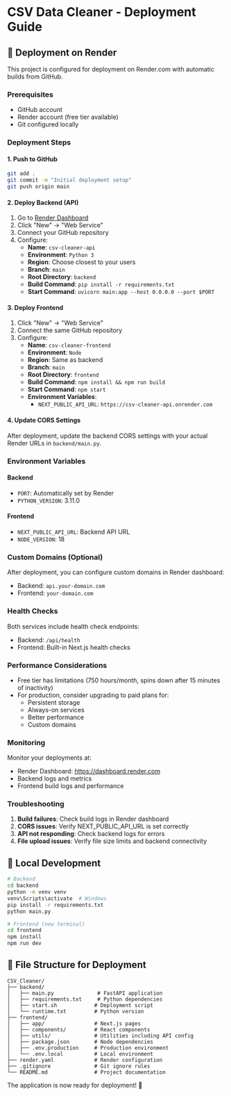 # CSV Data Cleaner - Deployment Guide

## 🚀 Deployment on Render

This project is configured for deployment on Render.com with automatic builds from GitHub.

### Prerequisites
- GitHub account
- Render account (free tier available)
- Git configured locally

### Deployment Steps

#### 1. Push to GitHub
```bash
git add .
git commit -m "Initial deployment setup"
git push origin main
```

#### 2. Deploy Backend (API)
1. Go to [Render Dashboard](https://dashboard.render.com)
2. Click "New" → "Web Service"
3. Connect your GitHub repository
4. Configure:
   - **Name**: `csv-cleaner-api`
   - **Environment**: `Python 3`
   - **Region**: Choose closest to your users
   - **Branch**: `main`
   - **Root Directory**: `backend`
   - **Build Command**: `pip install -r requirements.txt`
   - **Start Command**: `uvicorn main:app --host 0.0.0.0 --port $PORT`

#### 3. Deploy Frontend
1. Click "New" → "Web Service"
2. Connect the same GitHub repository
3. Configure:
   - **Name**: `csv-cleaner-frontend`
   - **Environment**: `Node`
   - **Region**: Same as backend
   - **Branch**: `main`
   - **Root Directory**: `frontend`
   - **Build Command**: `npm install && npm run build`
   - **Start Command**: `npm start`
   - **Environment Variables**:
     - `NEXT_PUBLIC_API_URL`: `https://csv-cleaner-api.onrender.com`

#### 4. Update CORS Settings
After deployment, update the backend CORS settings with your actual Render URLs in `backend/main.py`.

### Environment Variables

#### Backend
- `PORT`: Automatically set by Render
- `PYTHON_VERSION`: 3.11.0

#### Frontend
- `NEXT_PUBLIC_API_URL`: Backend API URL
- `NODE_VERSION`: 18

### Custom Domains (Optional)
After deployment, you can configure custom domains in Render dashboard:
- Backend: `api.your-domain.com`
- Frontend: `your-domain.com`

### Health Checks
Both services include health check endpoints:
- Backend: `/api/health`
- Frontend: Built-in Next.js health checks

### Performance Considerations
- Free tier has limitations (750 hours/month, spins down after 15 minutes of inactivity)
- For production, consider upgrading to paid plans for:
  - Persistent storage
  - Always-on services
  - Better performance
  - Custom domains

### Monitoring
Monitor your deployments at:
- Render Dashboard: https://dashboard.render.com
- Backend logs and metrics
- Frontend build logs and performance

### Troubleshooting
1. **Build failures**: Check build logs in Render dashboard
2. **CORS issues**: Verify NEXT_PUBLIC_API_URL is set correctly
3. **API not responding**: Check backend logs for errors
4. **File upload issues**: Verify file size limits and backend connectivity

## 🔧 Local Development
```bash
# Backend
cd backend
python -m venv venv
venv\Scripts\activate  # Windows
pip install -r requirements.txt
python main.py

# Frontend (new terminal)
cd frontend
npm install
npm run dev
```

## 📁 File Structure for Deployment
```
CSV_Cleaner/
├── backend/
│   ├── main.py              # FastAPI application
│   ├── requirements.txt     # Python dependencies
│   ├── start.sh            # Deployment script
│   └── runtime.txt         # Python version
├── frontend/
│   ├── app/                # Next.js pages
│   ├── components/         # React components
│   ├── utils/              # Utilities including API config
│   ├── package.json        # Node dependencies
│   ├── .env.production     # Production environment
│   └── .env.local          # Local environment
├── render.yaml             # Render configuration
├── .gitignore              # Git ignore rules
└── README.md               # Project documentation
```

The application is now ready for deployment! 🎉
